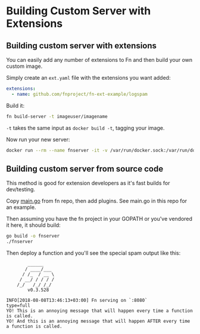 # Building Custom Server with Extensions

## Building custom server with extensions
You can easily add any number of extensions to Fn and then build your own custom image.

Simply create an `ext.yaml` file with the extensions you want added:

```yaml
extensions:
  - name: github.com/fnproject/fn-ext-example/logspam
```

Build it:

```sh
fn build-server -t imageuser/imagename
```

`-t` takes the same input as `docker build -t`, tagging your image.

Now run your new server:

```sh
docker run --rm --name fnserver -it -v /var/run/docker.sock:/var/run/docker.sock -v $PWD/data:/app/data -p 8080:8080 imageuser/imagename
```

## Building custom server from source code

This method is good for extension developers as it's fast builds for dev/testing.

Copy [main.go](../../cmd/fnserver/main.go) from fn repo, then add plugins. See main.go in this repo for an example.

Then assuming you have the fn project in your GOPATH or you've vendored it here, it should build:
```bash
go build -o fnserver
./fnserver
```

Then deploy a function and you'll see the special spam output like this:
```
        ______
       / ____/___
      / /_  / __ \
     / __/ / / / /
    /_/   /_/ /_/
        v0.3.528

INFO[2018-08-08T13:46:13+03:00] Fn serving on `:8080`                         type=full
YO! This is an annoying message that will happen every time a function is called.
YO! And this is an annoying message that will happen AFTER every time a function is called.
```
